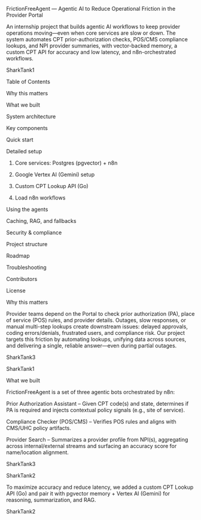 FrictionFreeAgent — Agentic AI to Reduce Operational Friction in the Provider Portal

An internship project that builds agentic AI workflows to keep provider operations moving—even when core services are slow or down. The system automates CPT prior-authorization checks, POS/CMS compliance lookups, and NPI provider summaries, with vector-backed memory, a custom CPT API for accuracy and low latency, and n8n-orchestrated workflows. 

SharkTank1

Table of Contents

Why this matters

What we built

System architecture

Key components

Quick start

Detailed setup

1) Core services: Postgres (pgvector) + n8n

2) Google Vertex AI (Gemini) setup

3) Custom CPT Lookup API (Go)

4) Load n8n workflows

Using the agents

Caching, RAG, and fallbacks

Security & compliance

Project structure

Roadmap

Troubleshooting

Contributors

License

Why this matters

Provider teams depend on the Portal to check prior authorization (PA), place of service (POS) rules, and provider details. Outages, slow responses, or manual multi-step lookups create downstream issues: delayed approvals, coding errors/denials, frustrated users, and compliance risk. Our project targets this friction by automating lookups, unifying data across sources, and delivering a single, reliable answer—even during partial outages. 

SharkTank3

 

SharkTank1

What we built

FrictionFreeAgent is a set of three agentic bots orchestrated by n8n:

Prior Authorization Assistant – Given CPT code(s) and state, determines if PA is required and injects contextual policy signals (e.g., site of service).

Compliance Checker (POS/CMS) – Verifies POS rules and aligns with CMS/UHC policy artifacts.

Provider Search – Summarizes a provider profile from NPI(s), aggregating across internal/external streams and surfacing an accuracy score for name/location alignment. 

SharkTank3

 

SharkTank2

To maximize accuracy and reduce latency, we added a custom CPT Lookup API (Go) and pair it with pgvector memory + Vertex AI (Gemini) for reasoning, summarization, and RAG. 

SharkTank2
